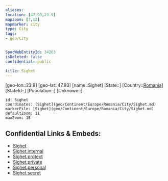 ```yaml
---
aliases: 
location: [47.93,23.9]
mapzoom: [7,12] 
mapmarker: city 
type: City
tags:
- geo/City


SpocWebEntityId: 34263
isDeleted: false
confidential: public

title: Sighet
---
```

[geo-lon::23.9]
[geo-lat::47.93]
[name::Sighet]
[State::]
[Country::[Romania](geo/Continent/Europe/Romania.md)]
[StateId::]
[Population::]
[Unknown::]


```leaflet
id: Sighet
coordinates: [Sighet](geo/Continent/Europe/Romania/City/Sighet.md)
markerFile: [Sighet](geo/Continent/Europe/Romania/City/Sighet.md)
defaultZoom: 11 
maxZoom: 18
```


## Confidential Links & Embeds: 
- [Sighet](../../../../../../_public/geo/Continent/Europe/Romania/City/Sighet.md) 
- [Sighet.internal](../../../../../../_internal/geo/Continent/Europe/Romania/City/Sighet.internal.md) 
- [Sighet.protect](../../../../../../_protect/geo/Continent/Europe/Romania/City/Sighet.protect.md) 
- [Sighet.private](../../../../../../_private/geo/Continent/Europe/Romania/City/Sighet.private.md) 
- [Sighet.personal](../../../../../../_personal/geo/Continent/Europe/Romania/City/Sighet.personal.md) 
- [Sighet.secret](../../../../../../_secret/geo/Continent/Europe/Romania/City/Sighet.secret.md) 
